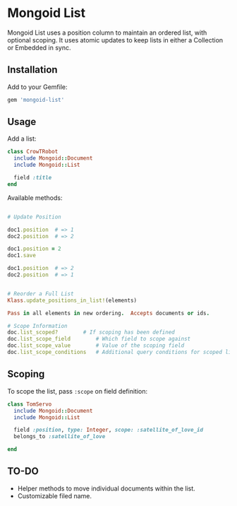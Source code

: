 Mongoid List
============

Mongoid List uses a position column to maintain an ordered list, with optional scoping.  It uses atomic updates to keep lists in either a Collection or Embedded in sync.

Installation
------------

Add to your Gemfile:

```ruby
gem 'mongoid-list'
```

Usage
-----

Add a list:

```ruby
class CrowTRobot
  include Mongoid::Document
  include Mongoid::List

  field :title
end
```


Available methods:

```ruby

# Update Position

doc1.position  # => 1
doc2.position  # => 2

doc1.position = 2
doc1.save

doc1.position  # => 2
doc2.position  # => 1


# Reorder a Full List
Klass.update_positions_in_list!(elements)

Pass in all elements in new ordering.  Accepts documents or ids.

# Scope Information
doc.list_scoped?  		# If scoping has been defined
doc.list_scope_field		# Which field to scope against
doc.list_scope_value		# Value of the scoping field
doc.list_scope_conditions	# Additional query conditions for scoped lists.

```


Scoping
-------

To scope the list, pass `:scope` on field definition:

```ruby
class TomServo
  include Mongoid::Document
  include Mongoid::List

  field :position, type: Integer, scope: :satellite_of_love_id
  belongs_to :satellite_of_love

end
```

TO-DO
-------
* Helper methods to move individual documents within the list.
* Customizable filed name.

